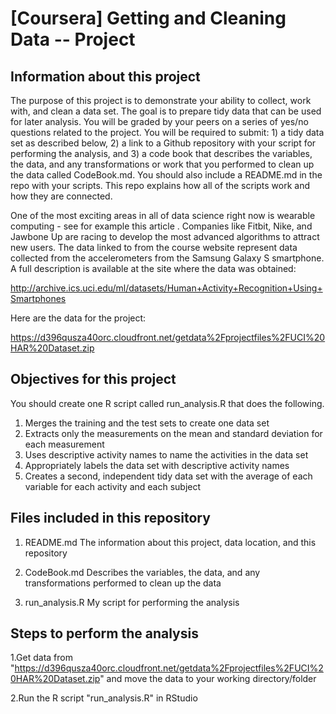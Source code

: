 # [Coursera] Getting and Cleaning Data -- Project

## Information about this project

The purpose of this project is to demonstrate your ability to collect, work with, and clean a data set. The goal is to prepare tidy data that can be used for later analysis. You will be graded by your peers on a series of yes/no questions related to the project. You will be required to submit: 1) a tidy data set as described below, 2) a link to a Github repository with your script for performing the analysis, and 3) a code book that describes the variables, the data, and any transformations or work that you performed to clean up the data called CodeBook.md. You should also include a README.md in the repo with your scripts. This repo explains how all of the scripts work and how they are connected. 

One of the most exciting areas in all of data science right now is wearable computing - see for example this article . Companies like Fitbit, Nike, and Jawbone Up are racing to develop the most advanced algorithms to attract new users. The data linked to from the course website represent data collected from the accelerometers from the Samsung Galaxy S smartphone. A full description is available at the site where the data was obtained:

http://archive.ics.uci.edu/ml/datasets/Human+Activity+Recognition+Using+Smartphones

Here are the data for the project:

https://d396qusza40orc.cloudfront.net/getdata%2Fprojectfiles%2FUCI%20HAR%20Dataset.zip 

## Objectives for this project

You should create one R script called run_analysis.R that does the following. 

1. Merges the training and the test sets to create one data set
2. Extracts only the measurements on the mean and standard deviation for each measurement 
3. Uses descriptive activity names to name the activities in the data set
4. Appropriately labels the data set with descriptive activity names 
5. Creates a second, independent tidy data set with the average of each variable for each activity and each subject 

## Files included in this repository
1. README.md
The information about this project, data location, and this repository

2. CodeBook.md
Describes the variables, the data, and any transformations performed to clean up the data

3. run_analysis.R
My script for performing the analysis

## Steps to perform the analysis
1.Get data from "https://d396qusza40orc.cloudfront.net/getdata%2Fprojectfiles%2FUCI%20HAR%20Dataset.zip" and move the data to your working directory/folder 

2.Run the R script "run_analysis.R" in RStudio


